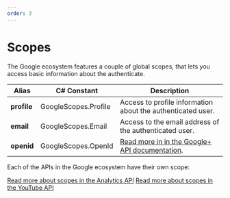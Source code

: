 ```yaml
---
order: 3
---
```


# Scopes

The Google ecosystem features a couple of global scopes, that lets you access basic information about the authenticate.

<table class="table list">
  <thead>
    <tr>
      <th>Alias</th>
      <th>C# Constant</th>
      <th>Description
    </tr>
  </thead>
  <tbody>
    <tr>
      <td><strong>profile</strong></td>
      <td>GoogleScopes.Profile </td>
      <td>Access to profile information about the authenticated user.</td>
    </tr>
    <tr>
      <td><strong>email</strong></td>
      <td>GoogleScopes.Email </td>
      <td>Access to the email address of the authenticated user.</td>
    </tr>
    <tr>
      <td><strong>openid</strong></td>
      <td>GoogleScopes.OpenId</td>
      <td>
        <a href="https://developers.google.com/+/api/oauth#openid" target="_blank">Read more in in the Google+ API documentation</a>.
      </td>
    </tr>
  </tbody>
</table>

Each of the APIs in the Google ecosystem have their own scope:

<div>
    <a class="btn" href="https://packages.limbo.works/skybrud.social.google.analytics/docs/scope/">Read more about scopes in the Analytics API</a>
    <a class="btn" href="https://packages.limbo.works/skybrud.social.google.youtube/docs/scope/">Read more about scopes in the YouTube API</a>
</div>